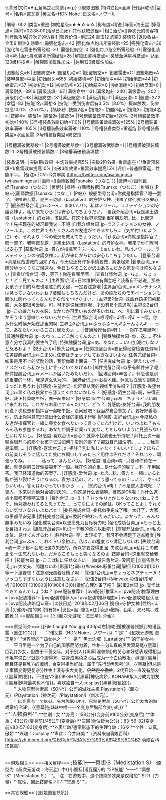 {{背景|文件=Bg_圣黑之心换装.png}}<!-- 文件:Bg_圣黑之心换装.png -->
{{舰娘图鉴
|特殊底色=圣黑
|分组=联动
|型号=
|名称=诺瓦露
|英文名=HDN Noire
|日文名=ノワール

|编号=002
|类型=重巡
|初始星级=★★☆☆☆
|稀有度=精锐
|阵营=海王星
|掉落点=
|耗时=02:38:00(活动已关闭)
|其他获取途径=
|相关活动=[[异次元的访客特别行动攻略|异次元的访客]]
|营养价值=炮击24  雷击12  航空0  装填13
|退役收益=金币9 燃油3 勋章4
|需强化炮击=43
|强化每点炮击所需经验=25
|需强化雷击=36
|强化每点雷击所需经验=30
|需强化航空=0
|强化每点航空所需经验=0
|需强化装填=45
|强化每点装填所需经验=25
|解锁图鉴科技点=
|突破至满星科技点=
|达到120级科技点=
|解锁图鉴属性加成=
|达到120级属性加成=

|图鉴耐久=B
|图鉴防空=B
|图鉴机动=C
|图鉴航空=E
|图鉴雷击=C
|图鉴炮击=A
|装甲类型=中型
|初始耐久=655
|初始装填=61
|初始命中=44
|初始炮击=44
|初始雷击=37
|初始机动=12
|初始防空=33
|初始航空=0
|初始消耗=3
|初始反潜=0
|满级耐久=3916
|满级装填=167
|满级命中=131
|满级炮击=240
|满级雷击=202
|满级机动=68
|满级防空=181
|满级航空=0
|满级消耗=11
|满级反潜=0
|航速=27.2
|幸运=83
|技能1名=冥想·S
|技能1=受到伤害后有3.5%（8.0%）概率触发，伤害提高10.0%（25.0%），持续8秒
|技能2名=
|技能2=
|技能3名=
|技能3=
|技能4名=
|技能4=
|装备1=
|装备2=
|装备3=
|1号槽装备效率初始=120%
|2号槽装备效率初始=140%
|3号槽装备效率初始=110%
|1号槽装备效率满破=125%
|2号槽装备效率满破=165%
|3号槽装备效率满破=110%
|1号槽装备类型=重巡炮
|2号槽装备类型=水面鱼雷
|3号槽装备类型=防空炮
<!--鱼雷底座数不代表武器数，不了解的请勿修改数据。-->
|1号槽满破武器数=1
|2号槽满破武器数=1
|3号槽满破武器数=1
|1号槽满破预装填数=1
|2号槽满破预装填数=1
|3号槽满破预装填数=1

|装备说明=
|突破1阶效果=主炮效率提高5%
|突破2阶效果=鱼雷底座+1/鱼雷预装填+1/鱼雷效率提高10%
|突破3阶效果=鱼雷效率提高15%
|评价=普通重雷巡，性能平平。
|备注=
|CV=今井麻美 [https://twitter.com/asamingosu twi:asamingosu]
|画师={{画师数据|Tsunako（つなこ）}}
|微博={{画师数据|Tsunako（つなこ）|微博}}
|推特={{画师数据|Tsunako（つなこ）|推特}}
|P站={{画师数据|Tsunako（つなこ）|P站}}
|舰船型号台词=你就是指挥官？嗯—罢了。我叫诺瓦露，是黑土边域（Lastation）的守护女神。我来了你们就可以安心了
|舰船型号台词_jp=ふーん、まぁいいわ。私はノワール。ラステイションの守護女神よ。私が来たからには安心してちょうだい。
|自我介绍台词=我是黑土边域（Lastation）的女神、诺瓦露。在这个世界能交到很多朋友吧…比、比起这个！先把现在的战况跟我说一下吧
|自我介绍台词_jp=ラステイションの女神、ノワールよ。この世界でもたくさんのお友達ができるかしら…（気が付いたように）そ、それより！今の戦況を教えてちょうだい。
|获取台词=你就是指挥官？嗯一罢了。我叫诺瓦露，是黑土边域（Lastation）的守护女神。我来了你们就可以安心了
|获取台词_jp=貴方が指揮官？ふーん、まぁいいわ。私はノワール。ラステイションの守護女神よ。私が来たからには安心してちょうだい。
|登录台词=真是优哉游哉的回来了呢，今天也还有许多事情要做，紧张起来
|登录台词_jp=随分ゆっくりなご帰還ね、今日もやることが沢山あるんだから気を引き締めなさい
|查看详情台词=等、等下！你在看哪里啊！
|查看详情台词_jp=ちょ、ちょっと！どこ見てんのよ！
|主界面1台词=日常维护没有懈怠吧？装备自不必说，那些女孩子子们的斗志也是胜负的关键，一定要注意哦
|主界面1台词_jp=メンテナンスは怠っていないわよね？装備ももちろんだけど、あの娘たちのモチベーションも勝敗に関わってくるんだから気をつけなさい。
|主界面2台词=这些女孩子们的服装，大多都很可爱呢。可、可不是说我想穿哦，才没有那个意思呢
|主界面2台词_jp=この娘たちの衣装、なかなか可愛いものが多いわね。べ、別に着てみたいとかそうゆう意味じゃないんだから
|主界面3台词=哼哼哼~ ♪哼~哼♪ ······喂，你从什么时侯开始在那里的啊
|主界面3台词_jp=ふっふふーん♪ふーんふん♪……って、あなたいつからここに居たのよ……
|普通触摸台词=呀！······你在摸哪里啊！
|普通触摸台词_jp=のわっ……どこ触ってんのよ！
|特殊触摸台词=你、这……不注意点分寸我真的要生气了哦
|特殊触摸台词_jp=あ、あなた……いい加減にしないと怒るわよ？
|摸头台词=
|摸头台词_jp=
|任务提醒台词=要记得经常检查任务啊
|任务提醒台词_jp=こまめに任務はチェックしておきなさいよね
|任务完成台词=如果是用不上的奖励的话，我帮你跟上面说一下 
|任务完成台词_jp=使えないボーナスだったら私から上に言っといてあげるわ
|邮件提醒台词=似乎有邮件来了呢
|邮件提醒台词_jp=メールが届いたみたいだわ。
|回港台词=辛苦了。休息也是训练重要的一环，我是这么认为的。
|回港台词_jp=お疲れ様。休息も立派な訓練の１つだと思うわ
|好感度-失望台词=能赶紧从我的视线里消失吗？
|好感度-失望台词_jp=早く私の視界から消えてくれないかしら？
|好感度-陌生台词=啊，来得正好。我正打算吃午饭，要一起来吗？
|好感度-陌生台词_jp=あ、ちょうどいい時に来たわね。これからお昼にするんだけど、どう？
|好感度-友好台词=我的朋友们说下次也想和指挥官一起吃午饭，没问题吧？我当然也会参加了。要好好看着你，防止你得意忘形做出什么奇怪的事情才行呢
|好感度-友好台词_jp=今度私の友達が指揮官と一緒に昼食を食べたいって言ってたんだけど、いいわよね？もちろん私も参加するわ。あなたが調子に乗って変なことをしないように見張らないといけないし。
|好感度-喜欢台词=谈心？就算不找我也无所谓吧？拜托上次一起聊得很开心的那个女孩子试试如何？没别的事了？那就自己加油吧。…………我真是笨蛋……
|好感度-喜欢台词_jp=相談？別に私じゃなくてもいいでしょ？ほらこの前楽しそうに話してた娘にお願いしてみたら？用件はそれだけ？それじゃ、頑張ってね。…………私って、ほんとバカ。
|好感度-爱台词=呐…只要和你待在一起，就觉得胸口好像要裂开了一般。我在你的心里…是什么样的呢？…不，不用回答。我已经知道你的答案了…
|好感度-爱台词_jp=ねえ…私、貴方と一緒にいると胸が張り裂けそうになるの。貴方は私のこと、どう思ってるの？…いえ、やっぱりいいわ。答えはわかっているから……。
|誓约台词=咦！？不是整人游戏吧…？骗人，本来以为绝对会被讨厌的……你这是什么表情啊。当然是OK啦！为什么这点小事都不懂啊笨蛋！
|誓约台词_jp=え！？ドッキリとかじゃないわよね…？うそ、絶対嫌われてると思ってた……ってなによその顔は。OKってことよ！それぐらい気づきなさいよねバカ！
|委托完成台词=委托似乎完成了哦。太好了，大家似乎都平安无事
|委托完成台词_jp=委託が終わったみたいよ。よかった、みんな無事みたいね
|强化成功台词=以更高处为目标努力吧
|强化成功台词_jp=もっと上を目指すわよ
|旗舰开战台词=见识一下我的全力以赴吧！
|旗舰开战台词_jp=私の本気、見せてあげるわ！
|胜利台词=哼，太轻松了。我可不会满足于这点程度
|胜利台词_jp=ふん、これくらい余裕よ。私はこの程度じゃ満足しないわ
|失败台词=我一辈子都不会忘记这次失败的。所以才要变得更强
|失败台词_jp=私はこの敗北を一生忘れないわ。だからこそもっと強くなるのよ
|技能台词=这里就交给我吧！
|技能台词_jp=ここは私に任せなさい！
|血量告急台词=没问题
|血量告急台词_jp=大丈夫、問題ないわ
|彩蛋1台词={{#invoke:彩蛋台词|解析|1010001|1|0}}等一下涅普顿！注意别光顾着吐槽了啊！
|彩蛋1台词_jp=ちょっとネプテューヌ！ツッコミすぎないように注意しなさい！
|彩蛋2台词={{#invoke:彩蛋台词|解析|1010001|1010003|1010004|3|0}}做好心理准备了吧？
|彩蛋2台词_jp=覚悟はできてるんでしょうね？
|pve配装推荐1=
|pve配装1推荐人=
|pve配装1推荐理由=
|pvp配装推荐1=
|pvp配装1推荐人=
|pvp配装1推荐理由=
|pve配装攻略组认证=
|pvp配装攻略组认证=
|实装日期=2018年02月06日
|身份=守护女神
|性格=认真
|关键词=蹭的累
|持有物=
|发色=黑
|瞳色=红
|萌点=傲娇、巨乳、双马尾、过膝靴
}}
==舰船相关==
{{:《超次元游戏：海王星》介绍}}

===原型简介===
[[File:Caught You!.jpg|400px|右|缩略图|被涅普顿抓到的诺瓦露（重生1CG）]]
　　'''诺瓦露（HDN Noire，ノワール）'''是'''《超次元游戏 海王星》'''世界里的'''四女神之一'''，是'''“黑土边域（Lastation）”'''的守护女神。<br>
　　平日里是一个为了自己的国家而努力着，性格十分认真的黑发双马尾{{黑幕|巨乳}}少女，但由于不善交际，对于别人{{黑幕|涅普顿}}的关心和好感表现得相当不坦率<s>说白了就是个蹭得累</s>，变身成黑色之心后成为一个白色散发、绿瞳{{黑幕|而且还是巨乳}}的御姐，会变得相当好战，属于“先行动再思考”派，{{黑幕|但总是让事情变得更复杂}}性格上没有多大变化，<s>仍然是个傲娇</s>。2代开始一直没有朋友{{黑幕|的梗}}，不过在V2里和K-SHA{{黑幕|神级病娇，KONAMI拟人}}成为朋友{{黑幕|妹妹最初也不信}}。喜欢独自一人cosplay{{黑幕|眼镜娘}}。<br>
　　'''人物原型为索尼（SONY）公司的游戏主机 Playstation3（超次元）/Playstation（神次元）/Playstation4（新次元）。'''<br>
　　'''诺瓦露有一个妹妹，名为优尼(Uni)，原型是索尼（SONY）公司发售的游戏掌机 PSP。{{黑幕|在妹妹中唯一一个变身后胸部会变小的}}'''<br>
*<big>'''人物资料'''</big>
**性别：女
**身高：158公分(变身前)/160公分(变身后)
**体重：43公斤(变身前)/45公斤(变身后)
**三围(单位皆为公分)：83-56-82(变身前)/83-57-83(变身后)
**外表年龄/通常形态下的生理年龄：16岁
**个性：认真,傲娇
**兴趣：Cosplay
**声优：今井麻美
*（资料来自萌娘百科）<ref>[https://zh.moegirl.org/%E8%AF%BA%E7%93%A6%E9%9C%B2 萌娘百科-诺瓦露]</ref><br><br>

==游戏相关==
===相关解释===
;<big>技能1——冥想·S（Medistation S）</big>
:原型为《超次元游戏：海王星》中{{小图标|诺瓦露}}的'''SP技能'''——'''“冥想·S”（Medistation S.）'''。
:注：在游戏中，这个技能的效果是仅增加'''STR（力量）'''属性，因此技能名才叫'''“冥想·S”'''。

==其它舰船==
{{舰娘图鉴导航}}